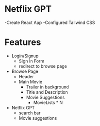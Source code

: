 # Netflix GPT 

-Create React App
-Configured Tailwind CSS

# Features
- Login/Signup
    - Sign In Form 
    - redirect to browse page
- Browse Page
    - Header
    - Main Movie
        - Trailer in background
        - Title and Description
        - Movie Suggestions
            - MovieLists * N
- Netflix GPT
    - search bar
    - Movie suggestions